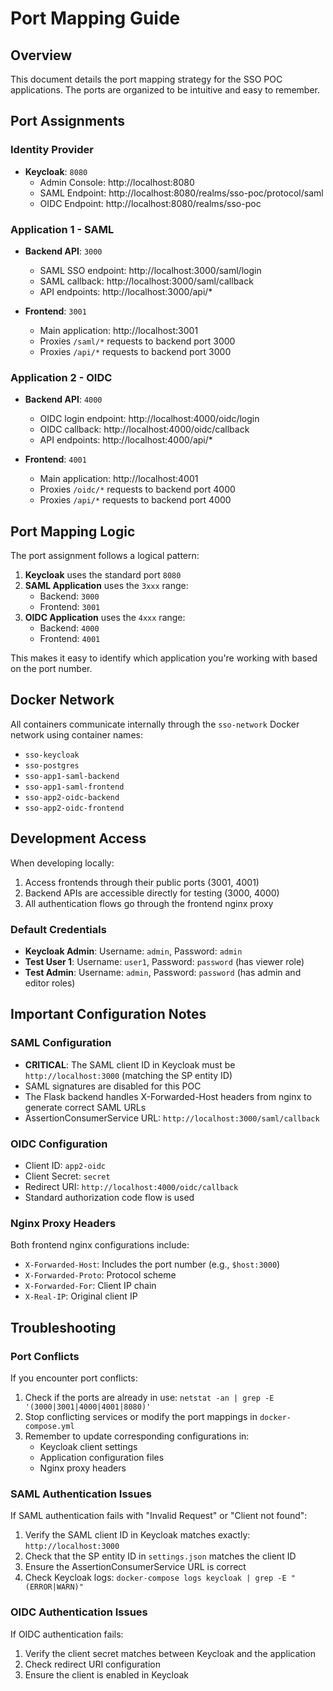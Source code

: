 # Port Mapping Guide

## Overview

This document details the port mapping strategy for the SSO POC applications. The ports are organized to be intuitive and easy to remember.

## Port Assignments

### Identity Provider
- **Keycloak**: `8080`
  - Admin Console: http://localhost:8080
  - SAML Endpoint: http://localhost:8080/realms/sso-poc/protocol/saml
  - OIDC Endpoint: http://localhost:8080/realms/sso-poc

### Application 1 - SAML
- **Backend API**: `3000`
  - SAML SSO endpoint: http://localhost:3000/saml/login
  - SAML callback: http://localhost:3000/saml/callback
  - API endpoints: http://localhost:3000/api/*
  
- **Frontend**: `3001`
  - Main application: http://localhost:3001
  - Proxies `/saml/*` requests to backend port 3000
  - Proxies `/api/*` requests to backend port 3000

### Application 2 - OIDC
- **Backend API**: `4000`
  - OIDC login endpoint: http://localhost:4000/oidc/login
  - OIDC callback: http://localhost:4000/oidc/callback
  - API endpoints: http://localhost:4000/api/*
  
- **Frontend**: `4001`
  - Main application: http://localhost:4001
  - Proxies `/oidc/*` requests to backend port 4000
  - Proxies `/api/*` requests to backend port 4000

## Port Mapping Logic

The port assignment follows a logical pattern:

1. **Keycloak** uses the standard port `8080`
2. **SAML Application** uses the `3xxx` range:
   - Backend: `3000`
   - Frontend: `3001`
3. **OIDC Application** uses the `4xxx` range:
   - Backend: `4000`
   - Frontend: `4001`

This makes it easy to identify which application you're working with based on the port number.

## Docker Network

All containers communicate internally through the `sso-network` Docker network using container names:
- `sso-keycloak`
- `sso-postgres`
- `sso-app1-saml-backend`
- `sso-app1-saml-frontend`
- `sso-app2-oidc-backend`
- `sso-app2-oidc-frontend`

## Development Access

When developing locally:
1. Access frontends through their public ports (3001, 4001)
2. Backend APIs are accessible directly for testing (3000, 4000)
3. All authentication flows go through the frontend nginx proxy

### Default Credentials
- **Keycloak Admin**: Username: `admin`, Password: `admin`
- **Test User 1**: Username: `user1`, Password: `password` (has viewer role)
- **Test Admin**: Username: `admin`, Password: `password` (has admin and editor roles)

## Important Configuration Notes

### SAML Configuration
- **CRITICAL**: The SAML client ID in Keycloak must be `http://localhost:3000` (matching the SP entity ID)
- SAML signatures are disabled for this POC
- The Flask backend handles X-Forwarded-Host headers from nginx to generate correct SAML URLs
- AssertionConsumerService URL: `http://localhost:3000/saml/callback`

### OIDC Configuration
- Client ID: `app2-oidc`
- Client Secret: `secret`
- Redirect URI: `http://localhost:4000/oidc/callback`
- Standard authorization code flow is used

### Nginx Proxy Headers
Both frontend nginx configurations include:
- `X-Forwarded-Host`: Includes the port number (e.g., `$host:3000`)
- `X-Forwarded-Proto`: Protocol scheme
- `X-Forwarded-For`: Client IP chain
- `X-Real-IP`: Original client IP

## Troubleshooting

### Port Conflicts
If you encounter port conflicts:
1. Check if the ports are already in use: `netstat -an | grep -E '(3000|3001|4000|4001|8080)'`
2. Stop conflicting services or modify the port mappings in `docker-compose.yml`
3. Remember to update corresponding configurations in:
   - Keycloak client settings
   - Application configuration files
   - Nginx proxy headers

### SAML Authentication Issues
If SAML authentication fails with "Invalid Request" or "Client not found":
1. Verify the SAML client ID in Keycloak matches exactly: `http://localhost:3000`
2. Check that the SP entity ID in `settings.json` matches the client ID
3. Ensure the AssertionConsumerService URL is correct
4. Check Keycloak logs: `docker-compose logs keycloak | grep -E "(ERROR|WARN)"`

### OIDC Authentication Issues
If OIDC authentication fails:
1. Verify the client secret matches between Keycloak and the application
2. Check redirect URI configuration
3. Ensure the client is enabled in Keycloak
